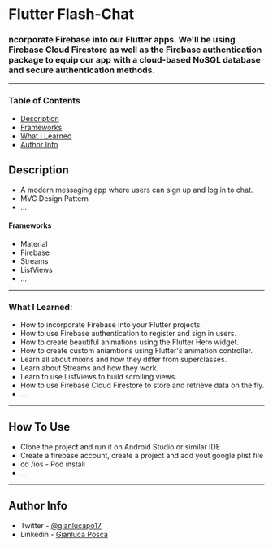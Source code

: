 # Flutter Flash-Chat

### ncorporate Firebase into our Flutter apps. We'll be using Firebase Cloud Firestore as well as the Firebase authentication package to equip our app with a cloud-based NoSQL database and secure authentication methods.
  
---

### Table of Contents

- [Description](#description)
- [Frameworks](#frameworks)
- [What I Learned](#what-i-learned)
- [Author Info](#author-info)

## Description

- A modern messaging app where users can sign up and log in to chat.
- MVC Design Pattern
- ...

#### Frameworks

- Material
- Firebase
- Streams
- ListViews
- ...

---
### What I Learned:
- How to incorporate Firebase into your Flutter projects.
- How to use Firebase authentication to register and sign in users.
- How to create beautiful animations using the Flutter Hero widget.
- How to create custom aniamtions using Flutter's animation controller.
- Learn all about mixins and how they differ from superclasses.
- Learn about Streams and how they work.
- Learn to use ListViews to build scrolling views.
- How to use Firebase Cloud Firestore to store and retrieve data on the fly.
- ...
---

## How To Use

- Clone the project and run it on Android Studio or similar IDE
- Create a firebase account, create a project and add yout google plist file
- cd /ios - Pod install
- ...
---

## Author Info

- Twitter - [@gianlucapo17](https://twitter.com/gianlucapo17)
- Linkedin - [Gianluca Posca](https://www.linkedin.com/in/gianluca-posca-233868123)

 
